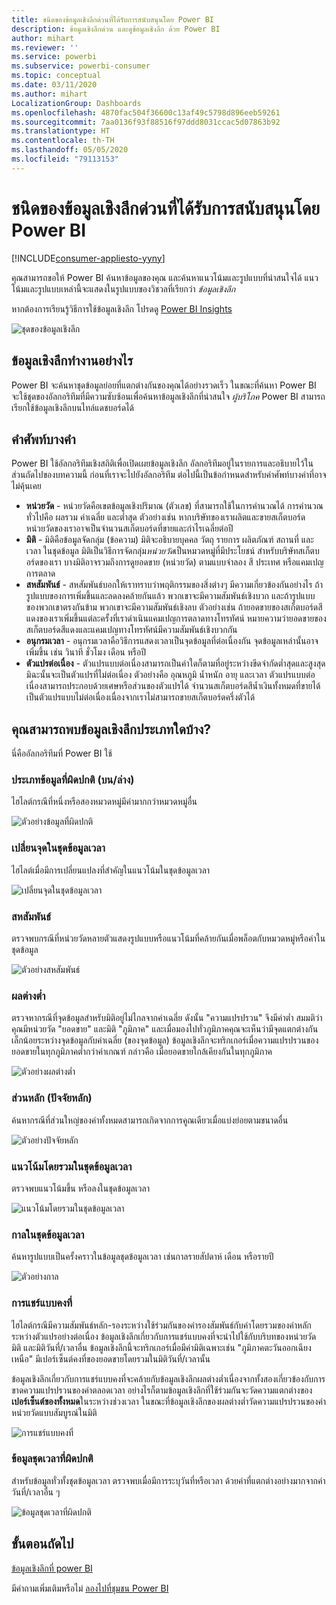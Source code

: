 ```yaml
---
title: ชนิดของข้อมูลเชิงลึกด่วนที่ได้รับการสนับสนุนโดย Power BI
description: ข้อมูลเชิงลึกด่วน และดูข้อมูลเชิงลึก ด้วย Power BI
author: mihart
ms.reviewer: ''
ms.service: powerbi
ms.subservice: powerbi-consumer
ms.topic: conceptual
ms.date: 03/11/2020
ms.author: mihart
LocalizationGroup: Dashboards
ms.openlocfilehash: 4870fac504f36600c13af49c5798d896eeb59261
ms.sourcegitcommit: 7aa0136f93f88516f97ddd8031ccac5d07863b92
ms.translationtype: HT
ms.contentlocale: th-TH
ms.lasthandoff: 05/05/2020
ms.locfileid: "79113153"
---
```

# <a name="types-of-insights-supported-by-power-bi"></a>ชนิดของข้อมูลเชิงลึกด่วนที่ได้รับการสนับสนุนโดย Power BI

[!INCLUDE[consumer-appliesto-yyny](../includes/consumer-appliesto-yyny.md)]

คุณสามารถขอให้ Power BI ค้นหาข้อมูลของคุณ และค้นหาแนวโน้มและรูปแบบที่น่าสนใจได้ แนวโน้มและรูปแบบเหล่านี้จะแสดงในรูปแบบของวิชวลที่เรียกว่า *ข้อมูลเชิงลึก* 

หากต้องการเรียนรู้วิธีการใช้ข้อมูลเชิงลึก โปรดดู [Power BI Insights](end-user-insights.md)

![ชุดของข้อมูลเชิงลึก](media/end-user-insight-types/power-bi-insight.png)

## <a name="how-does-insights-work"></a>ข้อมูลเชิงลึกทำงานอย่างไร
Power BI จะค้นหาชุดข้อมูลย่อยที่แตกต่างกันของคุณได้อย่างรวดเร็ว ในขณะที่ค้นหา Power BI จะใช้ชุดของอัลกอริทึมที่มีความซับซ้อนเพื่อค้นหาข้อมูลเชิงลึกที่น่าสนใจ *ผู้บริโภค* Power BI สามารถเรียกใช้ข้อมูลเชิงลึกบนไทล์แดชบอร์ดได้

## <a name="some-terminology"></a>คำศัพท์บางคำ
Power BI ใช้อัลกอริทึมเชิงสถิติเพื่อเปิดเผยข้อมูลเชิงลึก อัลกอริทึมอยู่ในรายการและอธิบายไว้ในส่วนถัดไปของบทความนี้ ก่อนที่เราจะไปยังอัลกอริทึม ต่อไปนี้เป็นข้อกำหนดสำหรับคำศัพท์บางคำที่อาจไม่คุ้นเคย 

* **หน่วยวัด** - หน่วยวัดคือเขตข้อมูลเชิงปริมาณ (ตัวเลข) ที่สามารถใช้ในการคำนวณได้ การคำนวณทั่วไปคือ ผลรวม ค่าเฉลี่ย และต่ำสุด ตัวอย่างเช่น หากบริษัทของเราผลิตและขายสเก็ตบอร์ด หน่วยวัดของเราอาจเป็นจำนวนสเก็ตบอร์ดที่ขายและกำไรเฉลี่ยต่อปี  
* **มิติ** - มิติคือข้อมูลจัดกลุ่ม (ข้อความ) มิติจะอธิบายบุคคล วัตถุ รายการ ผลิตภัณฑ์ สถานที่ และเวลา ในชุดข้อมูล มิติเป็นวิธีการจัดกลุ่ม*หน่วยวัด*เป็นหมวดหมู่ที่มีประโยชน์ สำหรับบริษัทสเก็ตบอร์ดของเรา บางมิติอาจรวมถึงการดูยอดขาย (หน่วยวัด) ตามแบบจำลอง สี ประเทศ หรือแคมเปญการตลาด   
* **สหสัมพันธ์** - สหสัมพันธ์บอกให้เราทราบว่าพฤติกรรมของสิ่งต่างๆ มีความเกี่ยวข้องกันอย่างไร  ถ้ารูปแบบของการเพิ่มขึ้นและลดลงคล้ายกันแล้ว พวกเขาจะมีความสัมพันธ์เชิงบวก และถ้ารูปแบบของพวกเขาตรงกันข้าม พวกเขาจะมีความสัมพันธ์เชิงลบ ตัวอย่างเช่น ถ้ายอดขายของสเก็ตบอร์ดสีแดงของเราเพิ่มขึ้นแต่ละครั้งที่เราดำเนินแคมเปญการตลาดทางโทรทัศน์ หมายความว่ายอดขายของสเก็ตบอร์ดสีแดงและแคมเปญทางโทรทัศน์มีความสัมพันธ์เชิงบวกกัน
* **อนุกรมเวลา** - อนุกรมเวลาคือวิธีการแสดงเวลาเป็นจุดข้อมูลที่ต่อเนื่องกัน จุดข้อมูลเหล่านั้นอาจเพิ่มขึ้น เช่น วินาที ชั่วโมง เดือน หรือปี  
* **ตัวแปรต่อเนื่อง** - ตัวแปรแบบต่อเนื่องสามารถเป็นค่าใดก็ตามที่อยู่ระหว่างขีดจำกัดต่ำสุดและสูงสุด มิฉะนั้นจะเป็นตัวแปรที่ไม่ต่อเนื่อง ตัวอย่างคือ อุณหภูมิ น้ำหนัก อายุ และเวลา ตัวแปรแบบต่อเนื่องสามารถประกอบด้วยเศษหรือส่วนของตัวแปรได้ จำนวนสเก็ตบอร์ดสีน้ำเงินทั้งหมดที่ขายได้เป็นตัวแปรแบบไม่ต่อเนื่องเนื่องจากเราไม่สามารถขายสเก็ตบอร์ดครึ่งตัวได้  

## <a name="what-types-of-insights-can-you-find"></a>คุณสามารถพบข้อมูลเชิงลึกประเภทใดบ้าง?
นี่คืออัลกอริทึมที่ Power BI ใช้ 

### <a name="category-outliers-topbottom"></a>ประเภทข้อมูลที่ผิดปกติ (บน/ล่าง)
ไฮไลต์กรณีที่หนึ่งหรือสองหมวดหมู่มีค่ามากกว่าหมวดหมู่อื่น  

![ตัวอย่างข้อมูลที่ผิดปกติ](./media/end-user-insight-types/pbi-auto-insight-types-category-outliers.png)

### <a name="change-points-in-a-time-series"></a>เปลี่ยนจุดในชุดข้อมูลเวลา
ไฮไลต์เมื่อมีการเปลี่ยนแปลงที่สำคัญในแนวโน้มในชุดข้อมูลเวลา

![เปลี่ยนจุดในชุดข้อมูลเวลา](./media/end-user-insight-types/pbi-auto-insight-types-changepoint.png)

### <a name="correlation"></a>สหสัมพันธ์
ตรวจพบกรณีที่หน่วยวัดหลายตัวแสดงรูปแบบหรือแนวโน้มที่คล้ายกันเมื่อพล็อตกับหมวดหมู่หรือค่าในชุดข้อมูล

![ตัวอย่างสหสัมพันธ์](./media/end-user-insight-types/pbi-auto-insight-types-correlation.png)

### <a name="low-variance"></a>ผลต่างต่ำ
ตรวจหากรณีที่จุดข้อมูลสำหรับมิติอยู่ไม่ไกลจากค่าเฉลี่ย ดังนั้น "ความแปรปรวน" จึงมีค่าต่ำ สมมติว่าคุณมีหน่วยวัด "ยอดขาย" และมิติ "ภูมิภาค" และเมื่อมองไปทั่วภูมิภาคคุณจะเห็นว่ามีจุดแตกต่างกันเล็กน้อยระหว่างจุดข้อมูลกับค่าเฉลี่ย (ของจุดข้อมูล) ข้อมูลเชิงลึกจะทริกเกอร์เมื่อความแปรปรวนของยอดขายในทุกภูมิภาคต่ำกว่าค่าเกณฑ์ กล่าวคือ เมื่อยอดขายใกล้เคียงกันในทุกภูมิภาค

![ตัวอย่างผลต่างต่ำ](./media/end-user-insight-types/power-bi-low-variance.png)

### <a name="majority-major-factors"></a>ส่วนหลัก (ปัจจัยหลัก)
ค้นหากรณีที่ส่วนใหญ่ของค่าทั้งหมดสามารถเกิดจากการคูณเดียวเมื่อแบ่งย่อยตามขนาดอื่น  

![ตัวอย่างปัจจัยหลัก](./media/end-user-insight-types/pbi-auto-insight-types-majority.png)

### <a name="overall-trends-in-time-series"></a>แนวโน้มโดยรวมในชุดข้อมูลเวลา
ตรวจพบแนวโน้มขึ้น หรือลงในชุดข้อมูลเวลา

![แนวโน้มโดยรวมในชุดข้อมูลเวลา](./media/end-user-insight-types/pbi-auto-insight-types-trend.png)

### <a name="seasonality-in-time-series"></a>กาลในชุดข้อมูลเวลา
ค้นหารูปแบบเป็นครั้งคราวในข้อมูลชุดข้อมูลเวลา เช่นกาลรายสัปดาห์ เดือน หรือรายปี

![ตัวอย่างกาล](./media/end-user-insight-types/pbi-auto-insight-types-seasonality-new.png)

### <a name="steady-share"></a>การแชร์แบบคงที่
ไฮไลต์กรณีมีความสัมพันธ์หลัก-รองระหว่างใช้ร่วมกันของค่ารองสัมพันธ์กับค่าโดยรวมของค่าหลักระหว่างตัวแปรอย่างต่อเนื่อง ข้อมูลเชิงลึกเกี่ยวกับการแชร์แบบคงที่จะนำไปใช้กับบริบทของหน่วยวัด มิติ และมิติวันที่/เวลาอื่น ข้อมูลเชิงลึกนี้จะทริกเกอร์เมื่อมีค่ามิติเฉพาะเช่น "ภูมิภาคตะวันออกเฉียงเหนือ" มีเปอร์เซ็นต์คงที่ของยอดขายโดยรวมในมิติวันที่/เวลานั้น

ข้อมูลเชิงลึกเกี่ยวกับการแชร์แบบคงที่จะคล้ายกับข้อมูลเชิงลึกผลต่างต่ำเนื่องจากทั้งสองเกี่ยวข้องกับการขาดความแปรปรวนของค่าตลอดเวลา อย่างไรก็ตามข้อมูลเชิงลึกที่ใช้ร่วมกันจะวัดความแตกต่างของ**เปอร์เซ็นต์ของทั้งหมด**ในระหว่างช่วงเวลา ในขณะที่ข้อมูลเชิงลึกของผลต่างต่ำวัดความแปรปรวนของค่าหน่วยวัดแบบสัมบูรณ์ในมิติ

![การแชร์แบบคงที่](./media/end-user-insight-types/pbi-auto-insight-types-steadyshare.png)

### <a name="time-series-outliers"></a>ข้อมูลชุดเวลาที่ผิดปกติ
สำหรับข้อมูลทั่วทั้งชุดข้อมูลเวลา ตรวจพบเมื่อมีการระบุวันที่หรือเวลา ด้วยค่าที่แตกต่างอย่างมากจากค่าวันที่/เวลาอื่น ๆ

![ข้อมูลชุดเวลาที่ผิดปกติ](./media/end-user-insight-types/pbi-auto-insight-types-time-series-outliers.png)

## <a name="next-steps"></a>ขั้นตอนถัดไป
[ข้อมูลเชิงลึกที่ power BI](end-user-insights.md)

มีคำถามเพิ่มเติมหรือไม่ [ลองไปที่ชุมชน Power BI](https://community.powerbi.com/)


